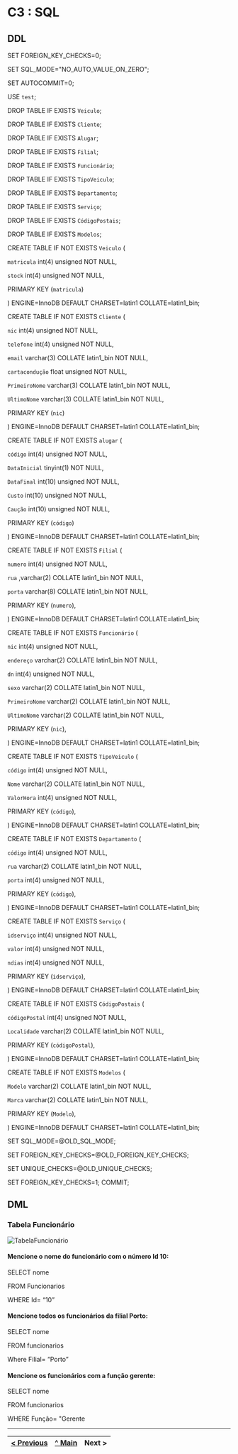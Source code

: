 # C3 : SQL

## DDL

SET FOREIGN_KEY_CHECKS=0;

SET SQL_MODE="NO_AUTO_VALUE_ON_ZERO";

SET AUTOCOMMIT=0;

USE `test`;

DROP TABLE IF EXISTS `Veiculo`;

DROP TABLE IF EXISTS `Cliente`;

DROP TABLE IF EXISTS `Alugar`;

DROP TABLE IF EXISTS `Filial`;

DROP TABLE IF EXISTS `Funcionário`;

DROP TABLE IF EXISTS `TipoVeiculo`;

DROP TABLE IF EXISTS `Departamento`;

DROP TABLE IF EXISTS `Serviço`;

DROP TABLE IF EXISTS `CódigoPostais`;

DROP TABLE IF EXISTS `Modelos`;

CREATE TABLE IF NOT EXISTS `Veiculo` (

  `matricula` int(4) unsigned NOT NULL,
  
  `stock` int(4) unsigned NOT NULL,
  
  PRIMARY KEY (`matricula`)
  
) ENGINE=InnoDB DEFAULT CHARSET=latin1 COLLATE=latin1_bin;

CREATE TABLE IF NOT EXISTS `Cliente` (

  `nic` int(4) unsigned NOT NULL,
  
  `telefone` int(4) unsigned NOT NULL,
  
  `email` varchar(3) COLLATE latin1_bin NOT NULL,
  
  `cartacondução` float unsigned NOT NULL,
  
  `PrimeiroNome` varchar(3) COLLATE latin1_bin NOT NULL,
  
  `UltimoNome` varchar(3) COLLATE latin1_bin NOT NULL,
  
  PRIMARY KEY (`nic`)
  
) ENGINE=InnoDB DEFAULT CHARSET=latin1 COLLATE=latin1_bin;

CREATE TABLE IF NOT EXISTS `alugar` (

  `código` int(4) unsigned NOT NULL,
  
  `DataInicial` tinyint(1) NOT NULL,
  
  `DataFinal` int(10) unsigned NOT NULL,
  
  `Custo` int(10) unsigned NOT NULL,
  
  `Caução` int(10) unsigned NOT NULL,
  
  PRIMARY KEY (`código`)
  
) ENGINE=InnoDB DEFAULT CHARSET=latin1 COLLATE=latin1_bin;

CREATE TABLE IF NOT EXISTS `Filial` (

  `numero` int(4) unsigned NOT NULL,
  
  `rua` ,varchar(2) COLLATE latin1_bin NOT NULL,
  
  `porta` varchar(8) COLLATE latin1_bin NOT NULL,
  
  PRIMARY KEY (`numero`),
  
) ENGINE=InnoDB DEFAULT CHARSET=latin1 COLLATE=latin1_bin;

CREATE TABLE IF NOT EXISTS `Funcionário` (

  `nic` int(4) unsigned NOT NULL,
  
  `endereço` varchar(2) COLLATE latin1_bin NOT NULL,
  
  `dn` int(4) unsigned NOT NULL,
  
  `sexo` varchar(2) COLLATE latin1_bin NOT NULL,
  
  `PrimeiroNome` varchar(2) COLLATE latin1_bin NOT NULL,
  
  `UltimoNome` varchar(2) COLLATE latin1_bin NOT NULL,
  
  PRIMARY KEY (`nic`),
  
) ENGINE=InnoDB DEFAULT CHARSET=latin1 COLLATE=latin1_bin;

CREATE TABLE IF NOT EXISTS `TipoVeiculo` (

  `código` int(4) unsigned NOT NULL,
  
  `Nome` varchar(2) COLLATE latin1_bin NOT NULL,
  
  `ValorHora` int(4) unsigned NOT NULL,
  
  PRIMARY KEY (`código`),
  
) ENGINE=InnoDB DEFAULT CHARSET=latin1 COLLATE=latin1_bin;

CREATE TABLE IF NOT EXISTS `Departamento` (

  `código` int(4) unsigned NOT NULL,
  
  `rua` varchar(2) COLLATE latin1_bin NOT NULL,
  
  `porta` int(4) unsigned NOT NULL,
  
  PRIMARY KEY (`código`),
  
) ENGINE=InnoDB DEFAULT CHARSET=latin1 COLLATE=latin1_bin;

CREATE TABLE IF NOT EXISTS `Serviço` (

  `idserviço` int(4) unsigned NOT NULL,
  
  `valor` int(4) unsigned NOT NULL,
  
  `ndias` int(4) unsigned NOT NULL,
  
  PRIMARY KEY (`idserviço`),
  
) ENGINE=InnoDB DEFAULT CHARSET=latin1 COLLATE=latin1_bin;

CREATE TABLE IF NOT EXISTS `CódigoPostais` (

  `códigoPostal` int(4) unsigned NOT NULL,
  
  `Localidade` varchar(2) COLLATE latin1_bin NOT NULL,
  
  PRIMARY KEY (`códigoPostal`),
  
) ENGINE=InnoDB DEFAULT CHARSET=latin1 COLLATE=latin1_bin;

CREATE TABLE IF NOT EXISTS `Modelos` (

  `Modelo` varchar(2) COLLATE latin1_bin NOT NULL,
  
  `Marca` varchar(2) COLLATE latin1_bin NOT NULL,
  
  PRIMARY KEY (`Modelo`),
  
) ENGINE=InnoDB DEFAULT CHARSET=latin1 COLLATE=latin1_bin;

SET SQL_MODE=@OLD_SQL_MODE;

SET FOREIGN_KEY_CHECKS=@OLD_FOREIGN_KEY_CHECKS;

SET UNIQUE_CHECKS=@OLD_UNIQUE_CHECKS;

SET FOREIGN_KEY_CHECKS=1;
COMMIT;

## DML

### Tabela Funcionário

![TabelaFuncionário](https://user-images.githubusercontent.com/96230913/171994002-0e521eea-a3b4-4a1f-a067-b132a630d61d.png)

#### Mencione o nome do funcionário com o número Id 10:

SELECT nome

FROM Funcionarios

WHERE Id= “10”

#### Mencione todos os funcionários da filial Porto:

SELECT nome

FROM funcionarios

Where Filial= “Porto”

#### Mencione os funcionários com a função gerente:

SELECT nome

FROM funcionarios

WHERE Função= "Gerente

---
[< Previous](rebd04.md) | [^ Main](https://github.com/exemploTrabalho/reportSIBD/) | Next >
:--- | :---: | ---: 

